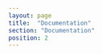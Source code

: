 ```yaml
---
layout: page
title:  "Documentation"
section: "Documentation"
position: 2
---
```


<script>
window.location.href = "docs/intro"
</script>
